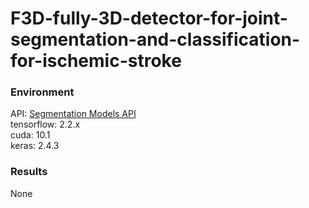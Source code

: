 # F3D-fully-3D-detector-for-joint-segmentation-and-classification-for-ischemic-stroke

<h3>Environment</h3>
API: <a href='https://github.com/qubvel/segmentation_models/blob/master/docs/index.rst'>Segmentation Models API</a><br>
tensorflow: 2.2.x</br>
cuda: 10.1</br>
keras: 2.4.3</br>
<h3>Results</h3>
None<br>
<br>
